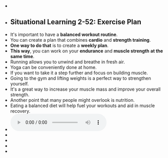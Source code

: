 -
- ## Situational Learning 2-52: Exercise Plan
- It's important to have a **balanced workout routine**.
- You can create a plan that combines **cardio** and **strength training**.
- **One way to do that** is to create a **weekly plan**.
- **This way**, you can work on your **endurance** and **muscle strength** **at the same time**.
- Running allows you to unwind and breathe in fresh air.
- Yoga can be conveniently done at home.
- If you want to take it a step further and focus on building muscle.
- Going to the gym and lifting weights is a perfect way to strengthen yourself.
- It's a great way to increase your muscle mass and improve your overall strength.
- Another point that many people might overlook is nutrition.
- Eating a balanced diet will help fuel your workouts and aid in muscle recovery.
- ![2024.11.2-2.mp3](../assets/2024.11.2-2_1730527998938_0.mp3)
-
-
-
-